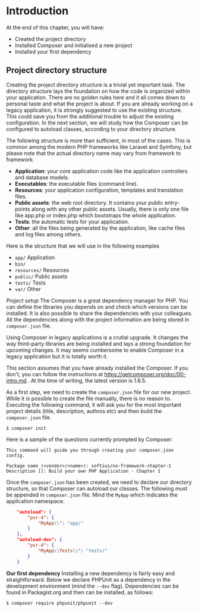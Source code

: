 # Introduction

At the end of this chapter, you will have:
* Created the project directory
* Installed Composer and initialised a new project
* Installed your first dependency

## Project directory structure
Creating the project directory structure is a trivial yet important task. The directory structure lays the foundation on how the code is organized within your application. There are no golden rules here and it all comes down to personal taste and what the project is about. If you are already working on a legacy application, it is strongly suggested to use the existing structure. This could save you from the additional trouble to adjust the existing configuration. In the next section, we will study how the Composer can be configured to autoload classes, according to your directory structure.

The following structure is more than sufficient, in most of the cases. This is common among the modern PHP frameworks like Laravel and Symfony, but please note that the actual directory name may vary from framework to framework. 

* **Application**: your core application code like the application controllers and database models.
* **Executables**: the executable files (command line).
* **Resources**: your application configuration, templates and translation files.
* **Public assets**: the web root directory. It contains your public entry-points along with any other public assets. Usually, there is only one file like app.php or index.php which bootstraps the whole application.
* **Tests**: the automatic tests for your application.
* **Other**: all the files being generated by the application, like cache files and log files among others.

Here is the structure that we will use in the following examples
* `app/` Application
* `bin/`
* `resources/` Resources
* `public/` Public assets
* `tests/` Tests
* `var/` Other

*Project setup*
The Composer is a great dependency manager for PHP. You can define the libraries you depends on and check which versions can be installed. It is also possible to share the dependencies with your colleagues. All the dependencies along with the project information are being stored in `composer.json` file.

Using Composer in legacy applications is a crutial upgrade. It changes the way third-party libraries are being installed and lays a strong foundation for upcoming changes. It may seems cumbersome to enable Composer in a legacy application but it is totally worth it.

This section assumes that you have already installed the Composer. If you don't, you can follow the instructions at https://getcomposer.org/doc/00-intro.md . At the time of writing, the latest version is 1.6.5.

As a first step, we need to create the `composer.json` file for our new project. While it is possible to create the file manually, there is no reason to. Executing the following command, it will ask you for the most important project details (title, description, authros etc) and then build the `composer.json` file.

```
$ composer init
```

Here is a sample of the questions currently prompted by Composer:

```
This command will guide you through creating your composer.json config.

Package name (<vendor>/<name>): softius/no-framework-chapter-1
Description []: Build your own PHP Application - Chapter 1
```

Once the `composer.json` has been created, we need to declare our directory structure, so that Composer can autoload our classes. The following must be appended in `composer.json` file. Mind the `MyApp` which indicates the application namespace.

``` json
    "autoload": {
        "psr-4": {
            "MyApp\\": "app/"
        }
    },
    "autoload-dev": {
        "psr-4": {
            "MyApp\\Tests\\": "tests/"
        }
    }
```

**Our first dependency**
Installing a new dependency is fairly easy and straightforward. Below we declare PHPUnit as a dependency in the development environment (mind the `--dev` flag). Dependencies can be found in Packagist.org and then can be installed, as follows:

```
$ composer require phpunit/phpunit --dev
```